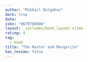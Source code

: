```yaml
---
author: "Mikhail Bulgakov"
dark: true
date: 
isbn: "0679760806"
layout: _includes/book_layout.slime
rating: 4
tag:
  - book
title: "The Master and Margarita"
has_review: false
---
```



